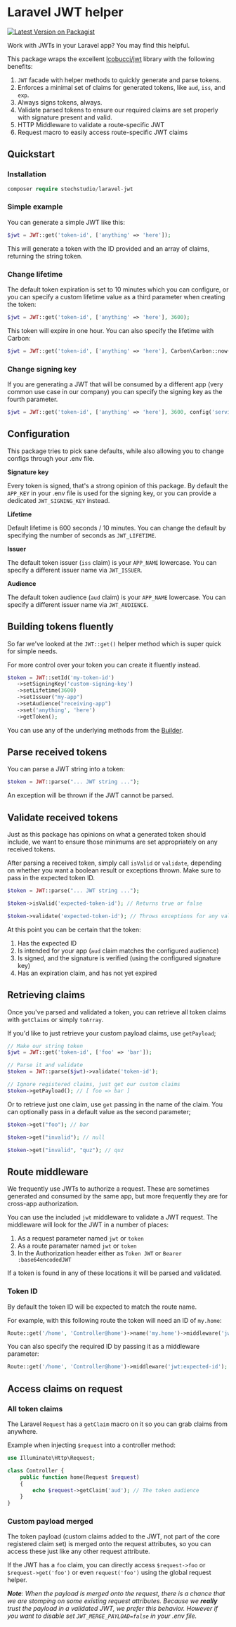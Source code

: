 # Laravel JWT helper

[![Latest Version on Packagist](https://img.shields.io/packagist/v/stechstudio/laravel-jwt.svg?style=flat-square)](https://packagist.org/packages/stechstudio/laravel-jwt)

Work with JWTs in your Laravel app? You may find this helpful.

This package wraps the excellent [lcobucci/jwt](https://github.com/lcobucci/jwt) library with the following benefits:

1) `JWT` facade with helper methods to quickly generate and parse tokens.
2) Enforces a minimal set of claims for generated tokens, like `aud`, `iss`, and `exp`. 
3) Always signs tokens, always.
4) Validate parsed tokens to ensure our required claims are set properly with signature present and valid.
5) HTTP Middleware to validate a route-specific JWT
6) Request macro to easily access route-specific JWT claims

## Quickstart

### Installation

```php
composer require stechstudio/laravel-jwt
```

### Simple example

You can generate a simple JWT like this:

```php
$jwt = JWT::get('token-id', ['anything' => 'here']);
```

This will generate a token with the ID provided and an array of claims, returning the string token.

### Change lifetime

The default token expiration is set to 10 minutes which you can configure, or you can specify a custom lifetime value as a third parameter when creating the token:

```php
$jwt = JWT::get('token-id', ['anything' => 'here'], 3600);
```

This token will expire in one hour. You can also specify the lifetime with Carbon:

```php
$jwt = JWT::get('token-id', ['anything' => 'here'], Carbon\Carbon::now()->addMinutes(60));
```

### Change signing key

If you are generating a JWT that will be consumed by a different app (very common use case in our company) you can specify the signing key as the fourth parameter.

```php
$jwt = JWT::get('token-id', ['anything' => 'here'], 3600, config('services.otherapp.key'));
```

## Configuration

This package tries to pick sane defaults, while also allowing you to change configs through your .env file.

**Signature key**

Every token is signed, that's a strong opinion of this package. By default the `APP_KEY` in your .env file is used for the signing key, or you can provide a dedicated `JWT_SIGNING_KEY` instead.

**Lifetime**

Default lifetime is 600 seconds / 10 minutes. You can change the default by specifying the number of seconds as `JWT_LIFETIME`.

**Issuer**

The default token issuer (`iss` claim) is your `APP_NAME` lowercase. You can specify a different issuer name via `JWT_ISSUER`.

**Audience**

 The default token audience (`aud` claim) is your `APP_NAME` lowercase. You can specify a different issuer name via `JWT_AUDIENCE`.
 
 ## Building tokens fluently
 
 So far we've looked at the `JWT::get()` helper method which is super quick for simple needs. 
 
 For more control over your token you can create it fluently instead. 
 
 ```php
 $token = JWT::setId('my-token-id')
    ->setSigningKey('custom-signing-key')
    ->setLifetime(3600)
    ->setIssuer("my-app")
    ->setAudience("receiving-app")
    ->set('anything', 'here')
    ->getToken();
 ```
 
 You can use any of the underlying methods from the [Builder](https://github.com/lcobucci/jwt/blob/3.2/README.md#user-content-creating).
 
 ## Parse received tokens
 
 You can parse a JWT string into a token:
 
 ```php
 $token = JWT::parse("... JWT string ...");
 ```
 
 An exception will be thrown if the JWT cannot be parsed.
 
 ## Validate received tokens
 
 Just as this package has opinions on what a generated token should include, we want to ensure those minimums are set appropriately on any received tokens.
 
 After parsing a received token, simply call `isValid` or `validate`, depending on whether you want a boolean result or exceptions thrown. Make sure to pass in the expected token ID.
 
 ```php
$token = JWT::parse("... JWT string ...");

$token->isValid('expected-token-id'); // Returns true or false

$token->validate('expected-token-id'); // Throws exceptions for any validation failure
 ```
 
 At this point you can be certain that the token:
  
 1) Has the expected ID
 2) Is intended for your app (`aud` claim matches the configured audience)
 3) Is signed, and the signature is verified (using the configured signature key)
 4) Has an expiration claim, and has not yet expired 
 
 ## Retrieving claims
 
 Once you've parsed and validated a token, you can retrieve all token claims with `getClaims` or simply `toArray`. 
 
 If you'd like to just retrieve your custom payload claims, use `getPayload`;
 
 ```php
 // Make our string token
 $jwt = JWT::get('token-id', ['foo' => 'bar']);
 
 // Parse it and validate
 $token = JWT::parse($jwt)->validate('token-id');
 
 // Ignore registered claims, just get our custom claims
 $token->getPayload(); // [ foo => bar ]
 ```
 
 Or to retrieve just one claim, use `get` passing in the name of the claim. You can optionally pass in a default value as the second parameter;
 
 ```php
 $token->get("foo"); // bar
 
 $token->get("invalid"); // null
 
 $token->get("invalid", "quz"); // quz
 ```
 
## Route middleware

We frequently use JWTs to authorize a request. These are sometimes generated and consumed by the same app, but more frequently they are for cross-app authorization.

You can use the included `jwt` middleware to validate a JWT request. The middleware will look for the JWT in a number of places:
 
1) As a request parameter named `jwt` or `token`
2) As a route paramater named `jwt` or `token`
3) In the Authorization header either as `Token JWT` or `Bearer :base64encodedJWT`

If a token is found in any of these locations it will be parsed and validated. 

### Token ID

By default the token ID will be expected to match the route name.

For example, with this following route the token will need an ID of `my.home`:

```php
Route::get('/home', 'Controller@home')->name('my.home')->middleware('jwt');
```

You can also specify the required ID by passing it as a middleware parameter:

```php
Route::get('/home', 'Controller@home')->middleware('jwt:expected-id');
```

## Access claims on request

### All token claims

The Laravel `Request` has a `getClaim` macro on it so you can grab claims from anywhere.

Example when injecting `$request` into a controller method:

```php
use Illuminate\Http\Request;

class Controller {
    public function home(Request $request)
    {
        echo $request->getClaim('aud'); // The token audience    
    }
}
```

### Custom payload merged

The token payload (custom claims added to the JWT, not part of the core registered claim set) is merged onto the request attributes, so you can access these just like any other request attribute.

If the JWT has a `foo` claim, you can directly access `$request->foo` or `$request->get('foo')` or even `request('foo')` using the global request helper.

_**Note**: When the payload is merged onto the request, there is a chance that we are stomping on some existing request attributes. Because we **really** trust the payload in a validated JWT, we prefer this behavior. However if you want to disable set `JWT_MERGE_PAYLOAD=false` in your .env file._  
